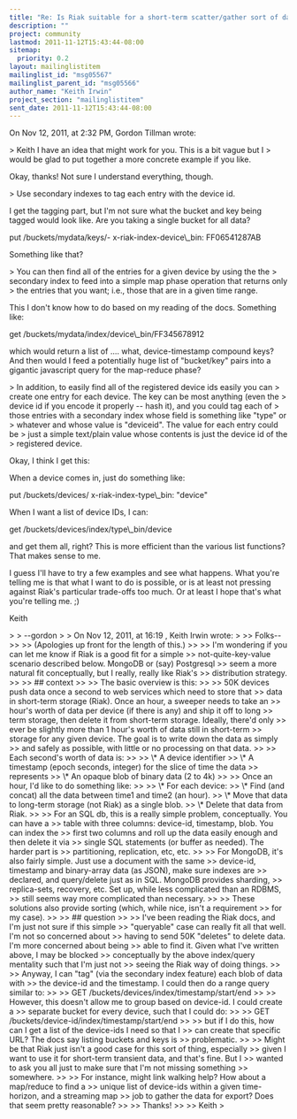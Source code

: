 ```yaml
---
title: "Re: Is Riak suitable for a short-term scatter/gather sort of data	store?"
description: ""
project: community
lastmod: 2011-11-12T15:43:44-08:00
sitemap:
  priority: 0.2
layout: mailinglistitem
mailinglist_id: "msg05567"
mailinglist_parent_id: "msg05566"
author_name: "Keith Irwin"
project_section: "mailinglistitem"
sent_date: 2011-11-12T15:43:44-08:00
---
```



On Nov 12, 2011, at 2:32 PM, Gordon Tillman wrote:

&gt; Keith I have an idea that might work for you. This is a bit vague but I 
&gt; would be glad to put together a more concrete example if you like.

Okay, thanks! Not sure I understand everything, though.

&gt; Use secondary indexes to tag each entry with the device id.

I get the tagging part, but I'm not sure what the bucket and key being tagged 
would look like. Are you taking a single bucket for all data?

put /buckets/mydata/keys/-
x-riak-index-device\\_bin: FF06541287AB

Something like that?

&gt; You can then find all of the entries for a given device by using the the 
&gt; secondary index to feed into a simple map phase operation that returns only 
&gt; the entries that you want; i.e., those that are in a given time range.

This I don't know how to do based on my reading of the docs. Something like:

 get /buckets/mydata/index/device\\_bin/FF345678912

which would return a list of .... what, device-timestamp compound keys? And 
then would I feed a potentially huge list of "bucket/key" pairs into a gigantic 
javascript query for the map-reduce phase?

&gt; In addition, to easily find all of the registered device ids easily you can 
&gt; create one entry for each device. The key can be most anything (even the 
&gt; device id if you encode it properly -- hash it), and you could tag each of 
&gt; those entries with a secondary index whose field is something like "type" or 
&gt; whatever and whose value is "deviceid". The value for each entry could be 
&gt; just a simple text/plain value whose contents is just the device id of the 
&gt; registered device.

Okay, I think I get this:

When a device comes in, just do something like:

put /buckets/devices/
x-riak-index-type\\_bin: "device"

When I want a list of device IDs, I can:

get /buckets/devices/index/type\\_bin/device

and get them all, right? This is more efficient than the various list 
functions? That makes sense to me.

I guess I'll have to try a few examples and see what happens. What you're 
telling me is that what I want to do is possible, or is at least not pressing 
against Riak's particular trade-offs too much. Or at least I hope that's what 
you're telling me. ;)

Keith


&gt; 
&gt; --gordon
&gt; 
&gt; On Nov 12, 2011, at 16:19 , Keith Irwin wrote:
&gt; 
&gt;&gt; Folks--
&gt;&gt; 
&gt;&gt; (Apologies up front for the length of this.)
&gt;&gt; 
&gt;&gt; I'm wondering if you can let me know if Riak is a good fit for a simple 
&gt;&gt; not-quite-key-value scenario described below. MongoDB or (say) Postgresql 
&gt;&gt; seem a more natural fit conceptually, but I really, really like Riak's 
&gt;&gt; distribution strategy.
&gt;&gt; 
&gt;&gt; ## context
&gt;&gt; 
&gt;&gt; The basic overview is this: 
&gt;&gt; 
&gt;&gt; 50K devices push data once a second to web services which need to store that 
&gt;&gt; data in short-term storage (Riak). Once an hour, a sweeper needs to take an 
&gt;&gt; hour's worth of data per device (if there is any) and ship it off to long 
&gt;&gt; term storage, then delete it from short-term storage. Ideally, there'd only 
&gt;&gt; ever be slightly more than 1 hour's worth of data still in short-term 
&gt;&gt; storage for any given device. The goal is to write down the data as simply 
&gt;&gt; and safely as possible, with little or no processing on that data.
&gt;&gt; 
&gt;&gt; Each second's worth of data is:
&gt;&gt; 
&gt;&gt; \\* A device identifier
&gt;&gt; \\* A timestamp (epoch seconds, integer) for the slice of time the data 
&gt;&gt; represents
&gt;&gt; \\* An opaque blob of binary data (2 to 4k)
&gt;&gt; 
&gt;&gt; Once an hour, I'd like to do something like:
&gt;&gt; 
&gt;&gt; \\* For each device:
&gt;&gt; \\* Find (and concat) all the data between time1 and time2 (an hour).
&gt;&gt; \\* Move that data to long-term storage (not Riak) as a single blob.
&gt;&gt; \\* Delete that data from Riak.
&gt;&gt; 
&gt;&gt; For an SQL db, this is a really simple problem, conceptually. You can have a 
&gt;&gt; table with three columns: device-id, timestamp, blob. You can index the 
&gt;&gt; first two columns and roll up the data easily enough and then delete it via 
&gt;&gt; single SQL statements (or buffer as needed). The harder part is 
&gt;&gt; partitioning, replication, etc, etc.
&gt;&gt; 
&gt;&gt; For MongoDB, it's also fairly simple. Just use a document with the same 
&gt;&gt; device-id, timestamp and binary-array data (as JSON), make sure indexes are 
&gt;&gt; declared, and query/delete just as in SQL. MongoDB provides sharding, 
&gt;&gt; replica-sets, recovery, etc. Set up, while less complicated than an RDBMS, 
&gt;&gt; still seems way more complicated than necessary.
&gt;&gt; 
&gt;&gt; These solutions also provide sorting (which, while nice, isn't a requirement 
&gt;&gt; for my case).
&gt;&gt; 
&gt;&gt; ## question
&gt;&gt; 
&gt;&gt; I've been reading the Riak docs, and I'm just not sure if this simple 
&gt;&gt; "queryable" case can really fit all that well. I'm not so concerned about 
&gt;&gt; having to send 50K "deletes" to delete data. I'm more concerned about being 
&gt;&gt; able to find it. Given what I've written above, I may be blocked 
&gt;&gt; conceptually by the above index/query mentality such that I'm just not 
&gt;&gt; seeing the Riak way of doing things.
&gt;&gt; 
&gt;&gt; Anyway, I can "tag" (via the secondary index feature) each blob of data with 
&gt;&gt; the device-id and the timestamp. I could then do a range query similar to:
&gt;&gt; 
&gt;&gt; GET /buckets/devices/index/timestamp/start/end
&gt;&gt; 
&gt;&gt; However, this doesn't allow me to group based on device-id. I could create a 
&gt;&gt; separate bucket for every device, such that I could do:
&gt;&gt; 
&gt;&gt; GET /buckets/device-id/index/timestamp/start/end
&gt;&gt; 
&gt;&gt; but if I do this, how can I get a list of the device-ids I need so that I 
&gt;&gt; can create that specific URL? The docs say listing buckets and keys is 
&gt;&gt; problematic.
&gt;&gt; 
&gt;&gt; Might be that Riak just isn't a good case for this sort of thing, especially 
&gt;&gt; given I want to use it for short-term transient data, and that's fine. But I 
&gt;&gt; wanted to ask you all just to make sure that I'm not missing something 
&gt;&gt; somewhere.
&gt;&gt; 
&gt;&gt; For instance, might link walking help? How about a map/reduce to find a 
&gt;&gt; unique list of device-ids within a given time-horizon, and a streaming map 
&gt;&gt; job to gather the data for export? Does that seem pretty reasonable?
&gt;&gt; 
&gt;&gt; Thanks!
&gt;&gt; 
&gt;&gt; Keith
&gt; 
